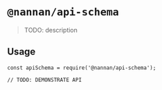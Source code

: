 # `@nannan/api-schema`

> TODO: description

## Usage

```
const apiSchema = require('@nannan/api-schema');

// TODO: DEMONSTRATE API
```
